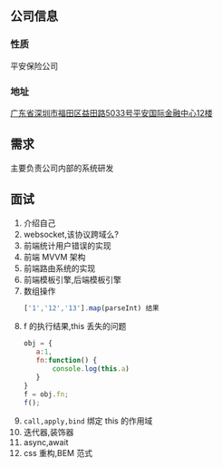 ## 公司信息
### 性质
平安保险公司

### 地址
[广东省深圳市福田区益田路5033号平安国际金融中心12楼](http://map.baidu.com/?newmap=1&shareurl=1&l=14.062623055384277&tn=B_NORMAL_MAP&hb=B_SATELLITE_STREET&c=12678892,2562830&i=0,1,1&s=bt%26bttp%3D0%26c%3D340%26sy%3D5%26en%3D1%24%24%24%2412684889.16%2C2560132.07%24%24%E9%AB%98%E6%96%B0%E6%8A%80%E6%9C%AF%E4%BA%A7%E4%B8%9A%E5%9B%AD%E5%8C%BAw2-a%E5%BA%A7101%E5%AE%A4%24%24%24%24%24%24%26sn%3D1%24%24325ea2626e91fb3ff942b2b3%24%2412685171.78%2C2565970.17%24%24%E5%87%AF%E8%BE%BE%E5%B0%94%E9%9B%86%E5%9B%A2-%E4%B8%AD%E5%BF%83%E5%A4%A7%E5%8E%A6%24%24%24%24%24%24%26sq%3D%E9%AB%98%E6%96%B0%E6%8A%80%E6%9C%AF%E4%BA%A7%E4%B8%9A%E5%9B%AD%E5%8C%BAw2-a%E5%BA%A7101%E5%AE%A4%26eq%3D%E5%87%AF%E8%BE%BE%E5%B0%94%E9%9B%86%E5%9B%A2-%E4%B8%AD%E5%BF%83%E5%A4%A7%E5%8E%A6%26exptype%3Ddep%26exptime%3D2018-05-24%2023%3A00%26version%3D5)


## 需求
主要负责公司内部的系统研发

## 面试
1. 介绍自己
2. websocket,该协议跨域么?
3. 前端统计用户错误的实现
4. 前端 MVVM 架构
5. 前端路由系统的实现
6. 前端模板引擎,后端模板引擎
7. 数组操作
    ```js
    ['1','12','13'].map(parseInt) 结果 
    ```
9. f 的执行结果,this 丢失的问题
    ```js
    obj = {
       a:1,
       fn:function() {
           console.log(this.a) 
       }
    } 
    f = obj.fn;
    f();
    ```
10. `call,apply,bind` 绑定 this 的作用域
11. 迭代器,装饰器
12. async,await
13. css 重构,BEM 范式 




  


 
